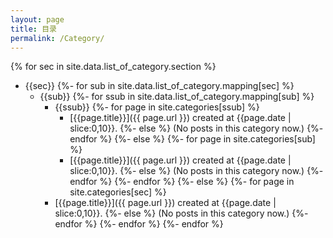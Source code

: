 ```yaml
---
layout: page
title: 目录
permalink: /Category/
---
```


{% for sec in site.data.list_of_category.section %}
- {{sec}}
  {%- for sub in site.data.list_of_category.mapping[sec] %}
  - {{sub}}
    {%- for ssub in site.data.list_of_category.mapping[sub] %}
    - {{ssub}}
      {%- for page in site.categories[ssub] %}
      - [{{page.title}}]({{ page.url }}) created at {{page.date | slice:0,10}}.
      {%- else %}
        (No posts in this category now.)
      {%- endfor %}
    {%- else %}
      {%- for page in site.categories[sub] %}
      - [{{page.title}}]({{ page.url }}) created at {{page.date | slice:0,10}}.
      {%- else %}
        (No posts in this category now.)
      {%- endfor %}
    {%- endfor %}
  {%- else %}
    {%- for page in site.categories[sec] %}
    - [{{page.title}}]({{ page.url }}) created at {{page.date | slice:0,10}}.
    {%- else %}
      (No posts in this category now.)
    {%- endfor %}
  {%- endfor %}
{%- endfor %}
